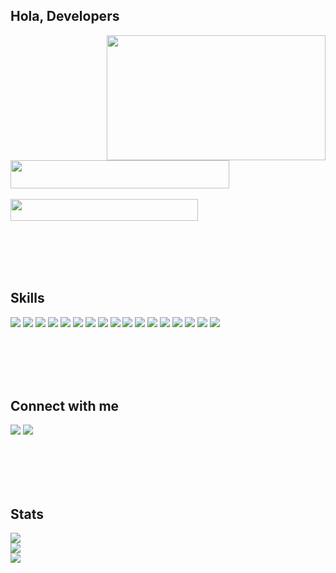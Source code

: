 <div id="header">
  <h2>Hola, Developers</h2>
  <img src="https://media.giphy.com/media/RbDKaczqWovIugyJmW/giphy.gif" align="right" width="350" height="200"><br/><br/>
  <img src="https://img.shields.io/badge/%20I%20am%20Raj%20Chaulagain-aqua" height="45" width="350"><br/><br/>
  <img src="https://img.shields.io/badge/%20Do%20it,%20the%20way%20you%20like%20it-black" height="35" width="300">
</div>

<br/><br/><br/><br/>

<div id="skills">
  <h2>Skills</h2>
  <img src="https://img.shields.io/badge/html5-%23E34F26.svg?style=for-the-badge&logo=html5&logoColor=white">
  <img src="https://img.shields.io/badge/css3-%231572B6.svg?style=for-the-badge&logo=css3&logoColor=white">
  <img src="https://img.shields.io/badge/javascript-%23323330.svg?style=for-the-badge&logo=javascript&logoColor=%23F7DF1E">
  <img src="https://img.shields.io/badge/node.js-6DA55F?style=for-the-badge&logo=node.js&logoColor=white">
   <img src="https://img.shields.io/badge/express.js-%23404d59.svg?style=for-the-badge&logo=express&logoColor=%2361DAFB">
  <img src="https://img.shields.io/badge/NPM-%23000000.svg?style=for-the-badge&logo=npm&logoColor=white">
  <img src="https://img.shields.io/badge/MongoDB-%234ea94b.svg?style=for-the-badge&logo=mongodb&logoColor=white">
  <img src="https://img.shields.io/badge/mysql-%2300f.svg?style=for-the-badge&logo=mysql&logoColor=white">
  <img src="https://img.shields.io/badge/c-%2300599C.svg?style=for-the-badge&logo=c&logoColor=white">
  <img src="https://img.shields.io/badge/python-3670A0?style=for-the-badge&logo=python&logoColor=ffdd54">
  <img src="https://img.shields.io/badge/django-%23092E20.svg?style=for-the-badge&logo=django&logoColor=white">
  <img src="https://img.shields.io/badge/git-%23F05033.svg?style=for-the-badge&logo=git&logoColor=white">
  <img src="https://img.shields.io/badge/Arch%20Linux-1793D1?logo=arch-linux&logoColor=fff&style=for-the-badge">
  <img src="https://img.shields.io/badge/Kali-268BEE?style=for-the-badge&logo=kalilinux&logoColor=white">
  <img src="https://img.shields.io/badge/Tor-7D4698?style=for-the-badge&logo=Tor-Browser&logoColor=white">
  <img src="https://img.shields.io/badge/Vivaldi-EF3939?style=for-the-badge&logo=Vivaldi&logoColor=white">
  <img src="https://img.shields.io/badge/Bitcoin-000?style=for-the-badge&logo=bitcoin&logoColor=white">
</div>

<br/><br/><br/><br/>

<div id="contact">
  <h2>Connect with me</h2>
  <img src="https://img.shields.io/badge/%3CServer%3E-%237289DA.svg?style=for-the-badge&logo=discord&logoColor=white">
  <img src="https://img.shields.io/badge/Gmail-D14836?style=for-the-badge&logo=gmail&logoColor=white">
</div>  

<br/><br/><br/><br/>

<div id="stats">
    <h2>Stats</h2>
    <img src="https://github-readme-stats.vercel.app/api?username=sololinux&show_icons=true&theme=midnight-purple&hide=prs,contribs"><br/>
    <img src="https://github-readme-stats.vercel.app/api/top-langs/?username=sololinux&layout=compact&theme=vision-friendly-dark"><br/>
    <img src="http://github-readme-streak-stats.herokuapp.com/?user=sololinux&theme=dark&background=000000"><br/>
</div>  

  <!--<img src="https://media.giphy.com/media/qgQUggAC3Pfv687qPC/giphy.gif" align="right" width="300" height="200"><br/><br/>-->
